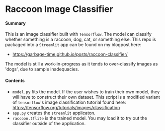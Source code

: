 # Raccoon Image Classifier

#### Summary

This is an image classifier built with `Tensorflow`. The model can classify whether something is a raccoon, dog, cat, or something else. This repo is packaged into a `Streamlit` app can be found on my blogpost here:

* https://garbage-time.github.io/posts/raccoon-classifier/

The model is still a work-in-progress as it tends to over-classify images as 'dogs', due to sample inadequacies.

#### Contents

* `model.py` fits the model. If the user wishes to train their own model, they will have to construct their own dataset. This script is a modified variant of `tensorflow`'s image classification tutorial found here: https://tensorflow.org/tutorials/images/classification
* `app.py` creates the `streamlit` applicaton.
* `raccoon.tflite` is the trained model. You may load it to try out the classifier outside of the application.
